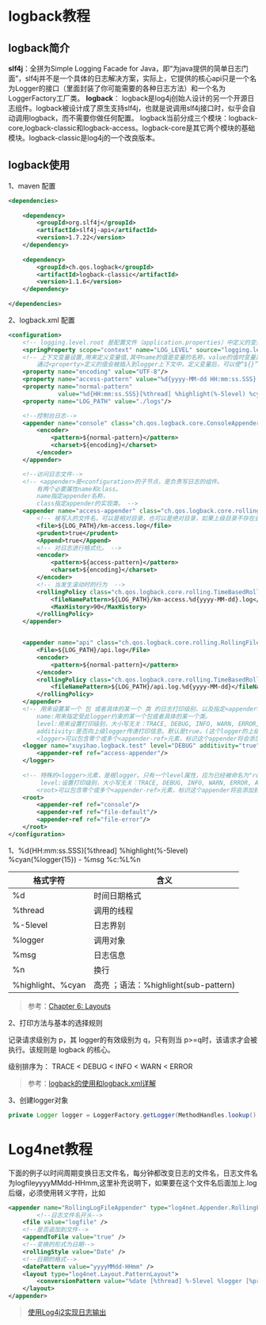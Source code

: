 # logback教程

## logback简介

**slf4j**：全拼为Simple Logging Facade for Java，即“为java提供的简单日志门面”，slf4j并不是一个具体的日志解决方案，实际上，它提供的核心api只是一个名为Logger的接口（里面封装了你可能需要的各种日志方法）和一个名为LoggerFactory工厂类。
**logback**： logback是log4j创始人设计的另一个开源日志组件。logback被设计成了原生支持slf4j，也就是说调用slf4j接口时，似乎会自动调用logback，而不需要你做任何配置。
logback当前分成三个模块：logback-core,logback-classic和logback-access。logback-core是其它两个模块的基础模块。logback-classic是log4j的一个改良版本。

## logback使用

1、maven 配置

```xml
<dependencies>
  
    <dependency>
        <groupId>org.slf4j</groupId>
        <artifactId>slf4j-api</artifactId>
        <version>1.7.22</version>
    </dependency>
  
    <dependency>
        <groupId>ch.qos.logback</groupId>
        <artifactId>logback-classic</artifactId>
        <version>1.1.6</version>
    </dependency>
  
</dependencies>
```



2、logback.xml 配置

```xml
<configuration>
    <!-- logging.level.root 是配置文件（application.properties）中定义的变量 ,可通过${LOG_LEVEL}来使用该变量。-->
    <springProperty scope="context" name="LOG_LEVEL" source="logging.level.root"/>
    <!-- 上下文变量设置,用来定义变量值,其中name的值是变量的名称，value的值时变量定义的值。
        通过<property>定义的值会被插入到logger上下文中。定义变量后，可以使“${}”来使用变量。 -->    
    <property name="encoding" value="UTF-8"/>
    <property name="access-pattern" value="%d{yyyy-MM-dd HH:mm:ss.SSS}|%msg%n"/>
    <property name="normal-pattern"
              value="%d{HH:mm:ss.SSS}[%thread] %highlight(%-5level) %cyan(%logger{15}) - %msg %c:%L%n"/>
    <property name="LOG_PATH" value="./logs"/>

    <!--控制台日志-->
    <appender name="console" class="ch.qos.logback.core.ConsoleAppender">
        <encoder>
            <pattern>${normal-pattern}</pattern>
            <charset>${encoding}</charset>
        </encoder>
    </appender>

    <!--访问日志文件-->
    <!-- <appender>是<configuration>的子节点，是负责写日志的组件。
        有两个必要属性name和class。
        name指定appender名称，
        class指定appender的实现类。 -->  
    <appender name="access-appender" class="ch.qos.logback.core.rolling.RollingFileAppender">
        <!-- 被写入的文件名，可以是相对目录，也可以是绝对目录，如果上级目录不存在会自动创建，没有默认值。 -->
        <file>${LOG_PATH}/km-access.log</file>
        <prudent>true</prudent>
        <Append>true</Append>
        <!-- 对日志进行格式化。 -->
        <encoder>
            <pattern>${access-pattern}</pattern>
            <charset>${encoding}</charset>
        </encoder>
        <!-- 当发生滚动时的行为  -->
        <rollingPolicy class="ch.qos.logback.core.rolling.TimeBasedRollingPolicy">
            <fileNamePattern>${LOG_PATH}/km-access.%d{yyyy-MM-dd}.log</fileNamePattern>
            <MaxHistory>90</MaxHistory>
        </rollingPolicy>
    </appender>


    <appender name="api" class="ch.qos.logback.core.rolling.RollingFileAppender">
        <File>${LOG_PATH}/api.log</File>
        <encoder>
            <pattern>${normal-pattern}</pattern>
        </encoder>
        <rollingPolicy class="ch.qos.logback.core.rolling.TimeBasedRollingPolicy">
            <fileNamePattern>${LOG_PATH}/api.log.%d{yyyy-MM-dd}</fileNamePattern>
        </rollingPolicy>
    </appender>
	<!-- 用来设置某一个 包 或者具体的某一个 类 的日志打印级别、以及指定<appender>
		name:用来指定受此logger约束的某一个包或者具体的某一个类。
        level:用来设置打印级别，大小写无关：TRACE, DEBUG, INFO, WARN, ERROR, ALL 和 OFF，还有一个特俗值INHERITED或者同义词NULL，代表强制执行上级的级别。如果未设置此属性，那么当前loger将会继承上级的级别。 
        additivity:是否向上级logger传递打印信息。默认是true。(这个logger的上级就是上面的root)
        <logger>可以包含零个或多个<appender-ref>元素，标识这个appender将会添加到这个logger。-->
    <logger name="xuyihao.logback.test" level="DEBUG" additivity="true">
        <appender-ref ref="access-appender"/>
    </logger>
  
	<!-- 特殊的<logger>元素，是根logger。只有一个level属性，应为已经被命名为"root".
         level:设置打印级别，大小写无关：TRACE, DEBUG, INFO, WARN, ERROR, ALL 和 OFF，不能设置为INHERITED或者同义词NULL。默认是DEBUG。
        <root>可以包含零个或多个<appender-ref>元素，标识这个appender将会添加到这个loger。 -->
    <root>
        <appender-ref ref="console"/>
        <appender-ref ref="file-default"/>
        <appender-ref ref="file-error"/>
    </root>
</configuration>
```



1、<pattern>%d{HH:mm:ss.SSS}[%thread] %highlight(%-5level) %cyan(%logger{15}) - %msg %c:%L%n</pattern> 

| 格式字符             | 含义                             |
| ---------------- | ------------------------------ |
| %d               | 时间日期格式                         |
| %thread          | 调用的线程                          |
| %-5level         | 日志界别                           |
| %logger          | 调用对象                           |
| %msg             | 日志信息                           |
| %n               | 换行                             |
| %highlight、%cyan | 高亮 ；语法：%highlight(sub-pattern) |

> 参考：[Chapter 6: Layouts](https://logback.qos.ch/manual/layouts.html#conversionWord)

2、打印方法与基本的选择规则

记录请求级别为 p，其 logger的有效级别为 q，只有则当 p>=q时，该请求才会被执行。该规则是 logback 的核心。

级别排序为： TRACE < DEBUG < INFO < WARN < ERROR

> 参考：[logback的使用和logback.xml详解](https://www.cnblogs.com/warking/p/5710303.html)

3、创建logger对象

```java
private Logger logger = LoggerFactory.getLogger(MethodHandles.lookup().lookupClass());
```



# Log4net教程

下面的例子以时间周期变换日志文件名，每分钟都改变日志的文件名，日志文件名为logfileyyyyMMdd-HHmm,这里补充说明下，如果要在这个文件名后面加上.log后缀，必须使用转义字符，比如<datePattern value="yyyyMMdd-HHmm&quot;.log&quot;" />

```xml
<appender name="RollingLogFileAppender" type="log4net.Appender.RollingFileAppender">
        <!--日志文件名开头-->
    <file value="logfile" />
    <!--是否追加到文件-->
    <appendToFile value="true" />
    <!--变换的形式为日期-->
    <rollingStyle value="Date" />
    <!--日期的格式-->
    <datePattern value="yyyyMMdd-HHmm" />
    <layout type="log4net.Layout.PatternLayout">
        <conversionPattern value="%date [%thread] %-5level %logger [%property{NDC}] - %message%newline" />
    </layout>
</appender>
```

> [使用Log4j2实现日志输出](https://www.cnblogs.com/songxingzhu/p/8867817.html)



